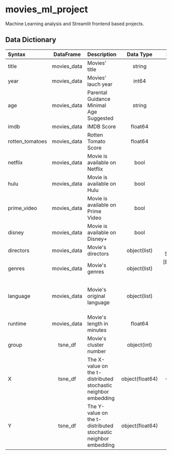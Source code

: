 # movies_ml_project
Machine Learning analysis and Streamlit frontend based projects.


## Data Dictionary
|Syntax|DataFrame|Description|Data Type|Example|
|:---|:---:|:----|:---:|:---:|
|title|movies_data|Movies' title|string|The Irishman|
|year|movies_data|Movies' lauch year|int64|2019|
|age|movies_data|Parental Guidance Minimal Age Suggested|string|18+|
|imdb|movies_data|IMDB Score|float64|7.8|
|rotten_tomatoes|movies_data|Rotten Tomato Score|float64|98.0|
|netflix|movies_data|Movie is available on Netflix|bool|True|
|hulu|movies_data|Movie is available on Hulu|bool|False|
|prime_video|movies_data|Movie is available on Prime Video|bool|False|
|disney|movies_data|Movie is available on Disney+|bool|False|
|directors|movies_data|Movie's directors|object(list)|[Marting Scorsese]|
|genres|movies_data|Movie's genres|object(list)|[Biography, Crime, Drama]|
|language|movies_data|Movie's original language|object(list)|[English, Italian, Latin, Spanish, German]|
|runtime|movies_data|Movie's length in minutes|float64|209.0|
|group|tsne_df|Movie's cluster number|object(int)|18|
|X|tsne_df|The X-value on the t-distributed stochastic neighbor embedding|object(float64)|-64.7094|
|Y|tsne_df|The Y-value on the t-distributed stochastic neighbor embedding|object(float64)|43.7906|
